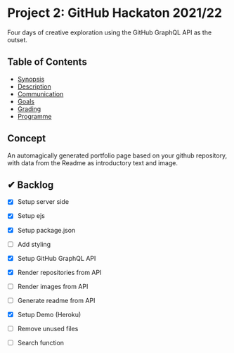 # Project 2: GitHub Hackaton 2021/22

Four days of creative exploration using the GitHub GraphQL API as the outset.

## Table of Contents
- [Synopsis](#synopsis)
- [Description](#description)
- [Communication](#communication)
- [Goals](#goals)
- [Grading](#grading)
- [Programme](#programme)


## Concept

An automagically generated portfolio page based on your github repository, with data from the Readme as introductory text and image.

## ✔ Backlog

- [x] Setup server side
- [x] Setup ejs
- [x] Setup package.json
- [ ] Add styling
- [x] Setup GitHub GraphQL API
- [x] Render repositories from API
- [ ] Render images from API
- [ ] Generate readme from API
- [x] Setup Demo (Heroku)
- [ ] Remove unused files
- [ ] Search function



<!-- Here are some hints for your project! -->

<!-- Start out with a title and a description -->

<!-- Add a nice image here at the end of the week, showing off your shiny frontend 📸 -->

<!-- Add a link to your live demo in Github Pages 🌐-->

<!-- replace the code in the /docs folder with your own, so you can showcase your work with GitHub Pages 🌍 -->

<!-- Maybe a table of contents here? 📚 -->

<!-- ☝️ replace this description with a description of your own work -->

<!-- How about a section that describes how to install this project? 🤓 -->

<!-- ...but how does one use this project? What are its features 🤔 -->

<!-- ...you should implement an explanation of client- server rendering choices 🍽 -->

<!-- ...and an activity diagram including the Service Worker 📈 -->

<!-- This would be a good place for a list of enhancements to optimize the critical render path implemented your app  -->

<!-- Maybe a checklist of done stuff and stuff still on your wishlist? ✅ -->

<!-- We all stand on the shoulders of giants, please link all the sources you used in to create this project. -->

<!-- How about a license here? When in doubt use GNU GPL v3. 📜  -->
